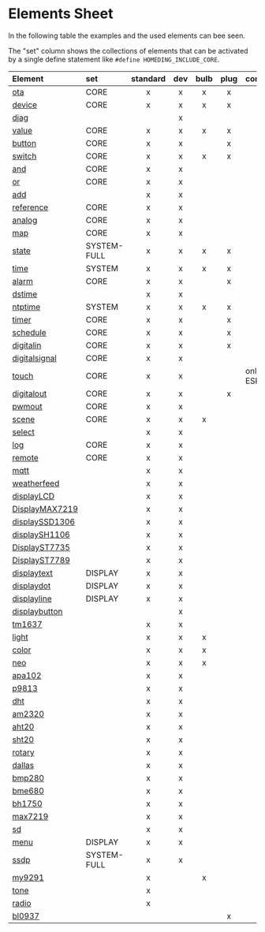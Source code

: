 # Elements Sheet

In the following table the examples and the used elements can bee seen.

The "set" column shows the collections of elements that can be activated by a single define statement like `#define HOMEDING_INCLUDE_CORE`.

| Element                                        | set         | standard |  dev  | bulb  | plug  | comments      |
| :--------------------------------------------- | :---------- | :------: | :---: | :---: | :---: | :------------ |
| [ota](/elements/ota.md)                        | CORE        |    x     |   x   |   x   |   x   |               |
| [device](/elements/device.md)                  | CORE        |    x     |   x   |   x   |   x   |               |
| [diag](/elements/diag.md)                      |             |          |   x   |       |       |               |
| [value](/elements/value.md)                    | CORE        |    x     |   x   |   x   |   x   |               |
| [button](/elements/button.md)                  | CORE        |    x     |   x   |       |   x   |               |
| [switch](/elements/switch.md)                  | CORE        |    x     |   x   |   x   |   x   |               |
| [and](/elements/and.md)                        | CORE        |    x     |   x   |       |       |               |
| [or](/elements/or.md)                          | CORE        |    x     |   x   |       |       |               |
| [add](/elements/add.md)                        |             |    x     |   x   |       |       |               |
| [reference](/elements/reference.md)            | CORE        |    x     |   x   |       |       |               |
| [analog](/elements/analog.md)                  | CORE        |    x     |   x   |       |       |               |
| [map](/elements/map.md)                        | CORE        |    x     |   x   |       |       |               |
| [state](/elements/state.md)                    | SYSTEM-FULL |    x     |   x   |   x   |   x   |               |
| [time](/elements/time.md)                      | SYSTEM      |    x     |   x   |   x   |   x   |               |
| [alarm](/elements/alarm.md)                    | CORE        |    x     |   x   |       |   x   |               |
| [dstime](/elements/dstime.md)                  |             |    x     |   x   |       |       |               |
| [ntptime](/elements/ntptime.md)                | SYSTEM      |    x     |   x   |   x   |   x   |               |
| [timer](/elements/timer.md)                    | CORE        |    x     |   x   |       |   x   |               |
| [schedule](/elements/schedule.md)              | CORE        |    x     |   x   |       |   x   |               |
| [digitalin](/elements/digitalin.md)            | CORE        |    x     |   x   |       |   x   |               |
| [digitalsignal](/elements/digitalsignal.md)    | CORE        |    x     |   x   |       |       |               |
| [touch](/elements/touch.md)                    | CORE        |    x     |   x   |       |       | only on ESP32 |
| [digitalout](/elements/digitalout.md)          | CORE        |    x     |   x   |       |   x   |               |
| [pwmout](/elements/pwmout.md)                  | CORE        |    x     |   x   |       |       |               |
| [scene](/elements/scene.md)                    | CORE        |    x     |   x   |   x   |       |               |
| [select](/elements/select.md)                  |             |    x     |   x   |       |       |               |
| [log](/elements/log.md)                        | CORE        |    x     |   x   |       |       |               |
| [remote](/elements/remote.md)                  | CORE        |    x     |   x   |       |       |               |
| [mqtt](/elements/mqtt.md)                      |             |    x     |   x   |       |       |               |
| [weatherfeed](/elements/weatherfeed.md)        |             |    x     |   x   |       |       |               |
| [displayLCD](/elements/display/lcd.md)         |             |    x     |   x   |       |       |               |
| [DisplayMAX7219](/elements/display/max7219.md) |             |    x     |   x   |       |       |               |
| [displaySSD1306](/elements/display/ssd1306.md) |             |    x     |   x   |       |       |               |
| [displaySH1106](/elements/display/sh1106.md)   |             |    x     |   x   |       |       |               |
| [DisplayST7735](/elements/display/st7735.md)   |             |    x     |   x   |       |       |               |
| [DisplayST7789](/elements/display/st7789.md)   |             |    x     |   x   |       |       |               |
| [displaytext](/elements/display/text.md)       | DISPLAY     |    x     |   x   |       |       |               |
| [displaydot](/elements/display/dot.md)         | DISPLAY     |    x     |   x   |       |       |               |
| [displayline](/elements/display/line.md)       | DISPLAY     |    x     |   x   |       |       |               |
| [displaybutton](/elements/display/button.md)   |             |          |   x   |       |       |               |
| [tm1637](/elements/tm1637.md)                  |             |    x     |   x   |       |       |               |
| [light](/elements/light/light.md)              |             |    x     |   x   |   x   |       |               |
| [color](/elements/light/color.md)              |             |    x     |   x   |   x   |       |               |
| [neo](/elements/light/neo.md)                  |             |    x     |   x   |   x   |       |               |
| [apa102](/elements/light/apa102.md)            |             |    x     |   x   |       |       |               |
| [p9813](/elements/light/p9813.md)              |             |    x     |   x   |       |       |               |
| [dht](/elements/dht.md)                        |             |    x     |   x   |       |       |               |
| [am2320](/elements/am2320.md)                  |             |    x     |   x   |       |       |               |
| [aht20](/elements/aht20.md)                    |             |    x     |   x   |       |       |               |
| [sht20](/elements/sht20.md)                    |             |    x     |   x   |       |       |               |
| [rotary](/elements/rotary.md)                  |             |    x     |   x   |       |       |               |
| [dallas](/elements/dallas.md)                  |             |    x     |   x   |       |       |               |
| [bmp280](/elements/bmp280.md)                  |             |    x     |   x   |       |       |               |
| [bme680](/elements/bme680.md)                  |             |    x     |   x   |       |       |               |
| [bh1750](/elements/bh1750.md)                  |             |    x     |   x   |       |       |               |
| [max7219](/elements/max7219.md)                |             |    x     |   x   |       |       |               |
| [sd](/elements/sd.md)                          |             |    x     |   x   |       |       |               |
| [menu](/elements/menu.md)                      | DISPLAY     |    x     |   x   |       |       |               |
| [ssdp](/elements/ssdp.md)                      | SYSTEM-FULL |    x     |   x   |       |       |               |
| [my9291](/elements/light/my9291.md)            |             |    x     |       |   x   |       |               |
| [tone](/elements/audio/tone.md)                |             |    x     |       |       |       |               |
| [radio](/elements/audio/radio.md)              |             |    x     |       |       |       |               |
| [bl0937](/elements/bl0937.md)                  |             |          |       |       |   x   |               |

<!-- 
| [_scd4x](/elements/_scd4x.md)                  |             |    x     |   x   |       |       |               |
-->
